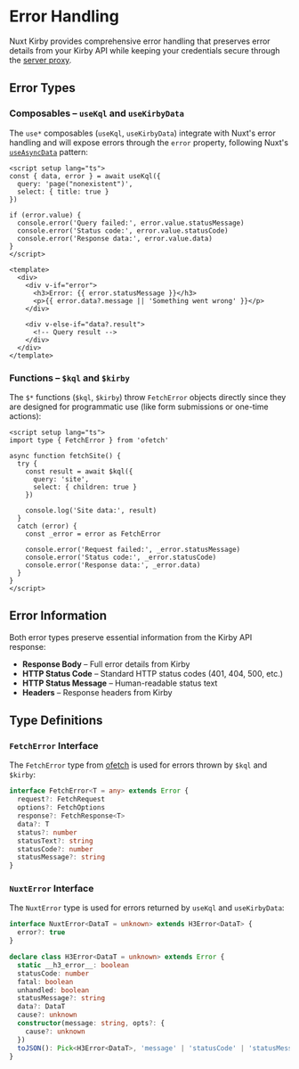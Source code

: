 # Error Handling

Nuxt Kirby provides comprehensive error handling that preserves error details from your Kirby API while keeping your credentials secure through the [server proxy](/troubleshooting/common-issues#cors-issues).

## Error Types

### Composables – `useKql` and `useKirbyData`

The `use*` composables (`useKql`, `useKirbyData`) integrate with Nuxt's error handling and will expose errors through the `error` property, following Nuxt's [`useAsyncData`](https://nuxt.com/docs/api/composables/use-async-data) pattern:

```vue
<script setup lang="ts">
const { data, error } = await useKql({
  query: 'page("nonexistent")',
  select: { title: true }
})

if (error.value) {
  console.error('Query failed:', error.value.statusMessage)
  console.error('Status code:', error.value.statusCode)
  console.error('Response data:', error.value.data)
}
</script>

<template>
  <div>
    <div v-if="error">
      <h3>Error: {{ error.statusMessage }}</h3>
      <p>{{ error.data?.message || 'Something went wrong' }}</p>
    </div>

    <div v-else-if="data?.result">
      <!-- Query result -->
    </div>
  </div>
</template>
```

### Functions – `$kql` and `$kirby`

The `$*` functions (`$kql`, `$kirby`) throw `FetchError` objects directly since they are designed for programmatic use (like form submissions or one-time actions):

```vue
<script setup lang="ts">
import type { FetchError } from 'ofetch'

async function fetchSite() {
  try {
    const result = await $kql({
      query: 'site',
      select: { children: true }
    })

    console.log('Site data:', result)
  }
  catch (error) {
    const _error = error as FetchError

    console.error('Request failed:', _error.statusMessage)
    console.error('Status code:', _error.statusCode)
    console.error('Response data:', _error.data)
  }
}
</script>
```

## Error Information

Both error types preserve essential information from the Kirby API response:

- **Response Body** – Full error details from Kirby
- **HTTP Status Code** – Standard HTTP status codes (401, 404, 500, etc.)
- **HTTP Status Message** – Human-readable status text
- **Headers** – Response headers from Kirby

## Type Definitions

### `FetchError` Interface

The `FetchError` type from [ofetch](https://github.com/unjs/ofetch) is used for errors thrown by `$kql` and `$kirby`:

```ts
interface FetchError<T = any> extends Error {
  request?: FetchRequest
  options?: FetchOptions
  response?: FetchResponse<T>
  data?: T
  status?: number
  statusText?: string
  statusCode?: number
  statusMessage?: string
}
```

### `NuxtError` Interface

The `NuxtError` type is used for errors returned by `useKql` and `useKirbyData`:

```ts
interface NuxtError<DataT = unknown> extends H3Error<DataT> {
  error?: true
}

declare class H3Error<DataT = unknown> extends Error {
  static __h3_error__: boolean
  statusCode: number
  fatal: boolean
  unhandled: boolean
  statusMessage?: string
  data?: DataT
  cause?: unknown
  constructor(message: string, opts?: {
    cause?: unknown
  })
  toJSON(): Pick<H3Error<DataT>, 'message' | 'statusCode' | 'statusMessage' | 'data'>
}
```
